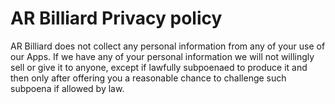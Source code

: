 # AR Billiard Privacy policy

AR Billiard does not collect any personal information from any of your use of our Apps. If we have any of your personal information we will not willingly sell or give it to anyone, except if lawfully subpoenaed to produce it and then only after offering you a reasonable chance to challenge such subpoena if allowed by law.
